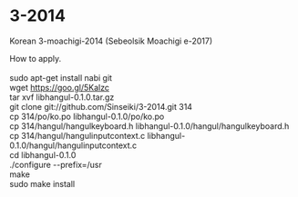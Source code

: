 3-2014
======

Korean 3-moachigi-2014 (Sebeolsik Moachigi e-2017)


How to apply.<br><br>
   sudo apt-get install nabi git<br>
wget https://goo.gl/5Kalzc<br>
tar xvf libhangul-0.1.0.tar.gz<br>
git clone git://github.com/Sinseiki/3-2014.git 314<br>
cp 314/po/ko.po libhangul-0.1.0/po/ko.po<br>
cp 314/hangul/hangulkeyboard.h libhangul-0.1.0/hangul/hangulkeyboard.h<br>
cp 314/hangul/hangulinputcontext.c libhangul-0.1.0/hangul/hangulinputcontext.c<br>
cd libhangul-0.1.0<br>
./configure --prefix=/usr<br>
make<br>
sudo make install


